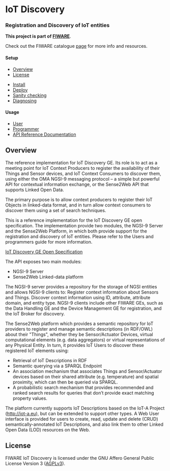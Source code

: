 # IoT Discovery 
### Registration and Discovery of IoT entities  

**This project is part of  [FIWARE](http://fiware.org)**.  

Check out the FIWARE catalogue [page](http://catalogue.fiware.org/enablers/iot-discovery) for more info and resources.  

#### Setup
* [Overview](#overview)
* [License](#licence)
- [Install](doc/manuals/install/install.md)  
- [Deploy](doc/manuals/install/install.md#configuration-and-deployment)  
- [Sanity checking](doc/manuals/admin/admin.md#sanity-check-procedures)  
- [Diagnosing](doc/manuals/admin/admin.md#diagnosis-procedures)  

#### Usage
* [User](doc/manuals/user/user.md)  
* [Programmer](doc/manuals/programmer/programmer.md)  
* [ API Reference Documentation]()

## Overview  
The reference implementation for IoT Discovery GE. Its role is to act as a meeting point for IoT Context Producers to register the availability of their Things and Sensor devices, and IoT Context Consumers to discover them, using either the OMA NGSI-9 messaging protocol – a simple but powerful API for contextual information exchange, or the Sense2Web API that supports Linked Open Data. 

The primary purpose is to allow context producers to register their IoT Objects in linked-data format, and in turn allow context consumers to discover them using a set of search techniques.

This is a reference implementation for the IoT Discovery GE open specification. The implementation provide two modules, the NGSI-9 Server and the Sense2Web Platform, in which both provide support for the registration and discovery of IoT entities. Please refer to the Users and programmers guide for more information.

[IoT Discovery GE Open Specification](http://forge.fiware.org/plugins/mediawiki/wiki/fiware/index.php/FIWARE.OpenSpecification.IoT.Backend.IoTDiscovery)

The API exposes two main modules:   

* NGSI-9 Server  
* Sense2Web Linked-data platform  

The NGSI-9 server provides a repository for the storage of NGSI entities and allows NGSI-9 clients to: 
Register context information about Sensors and Things.
Discover context information using ID, attribute, attribute domain, and entity type.
NGSI-9 clients include other FIWARE GEs, such as the Data Handling GE and the Device Management GE for registration, and the IoT Broker for discovery. 

The Sense2Web platform which provides a semantic repository for IoT providers to register and manage semantic descriptions (in RDF/OWL) about their "Things", whether they be Sensor/Actuator Devices, virtual computational elements (e.g. data aggregators) or virtual representations of any Physical Entity. 
In turn, it provides IoT Users to discover these registered IoT elements using: 

- Retrieval of IoT Descriptions in RDF 
- Semantic querying via a SPARQL Endpoint
- An association mechanism that associates Things and Sensor/Actuator devices based on their shared attribute (e.g. temperature) and spatial proximity, which can then be queried via SPARQL.
- A probabilistic search mechanism that provides recommended and ranked search results for queries that
   don’t provide exact matching property values.

The platform currently supports IoT Descriptions based on the IoT-A Project (http://iot-a.eu), but can be extended to support other types. 
A Web User interface is provided for users to create, read, update and delete (CRUD) semantically-annotated IoT Descriptions, and also link them to other Linked Open Data (LOD) resources on the Web. 

## License  

FIWARE IoT Discovery is licensed under the GNU Affero General Public License Version 3 ([AGPLv3](http://www.gnu.org/licenses/agpl-3.0.en.html)).